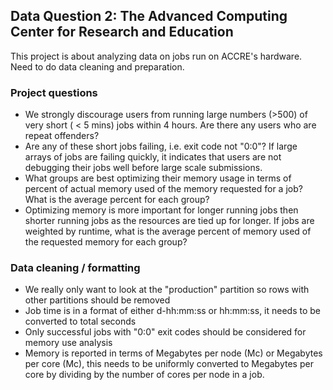 ## Data Question 2: The Advanced Computing Center for Research and Education

This project is about analyzing data on jobs run on ACCRE's hardware. Need to do data cleaning and preparation.

### Project questions
  * We strongly discourage users from running large numbers (>500) of very short ( < 5 mins)
    jobs within 4 hours. Are there any users who are repeat offenders?
  * Are any of these short jobs failing, i.e. exit code not "0:0"? If large arrays of
    jobs are failing quickly, it indicates that users are not debugging their jobs well
    before large scale submissions.
  * What groups are best optimizing their memory usage in terms of percent of actual
    memory used of the memory requested for a job? What is the average percent for each group?
  * Optimizing memory is more important for longer running jobs then shorter running
    jobs as the resources are tied up for longer. If jobs are weighted by runtime,
    what is the average percent of memory used of the requested memory for each group?

### Data cleaning / formatting
  * We really only want to look at the "production" partition so rows with other partitions
    should be removed
  * Job time is in a format of either d-hh:mm:ss or hh:mm:ss, it needs to be converted
    to total seconds
  * Only successful jobs with "0:0" exit codes should be considered for memory use analysis
  * Memory is reported in terms of Megabytes per node (Mc) or Megabytes per core (Mc), this
    needs to be uniformly converted to Megabytes per core by dividing by the number of
    cores per node in a job.
